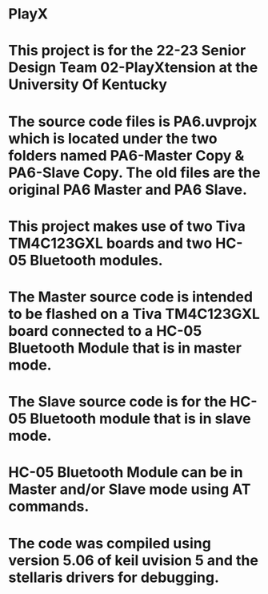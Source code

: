 # PlayX
# This project is for the 22-23 Senior Design Team 02-PlayXtension at the University Of Kentucky
# The source code files is PA6.uvprojx which is located under the two folders named PA6-Master Copy & PA6-Slave Copy. The old files are the original PA6 Master and PA6  Slave.
# This project makes use of two Tiva TM4C123GXL boards and two HC-05 Bluetooth modules.
# The Master source code is intended to be flashed on a Tiva TM4C123GXL board connected to a HC-05 Bluetooth Module that is in master mode.
# The Slave source code is for the HC-05 Bluetooth module that is in slave mode. 
# HC-05 Bluetooth Module can be in Master and/or Slave mode using AT commands.
# The code was compiled using version 5.06 of keil uvision 5 and the stellaris drivers for debugging.

